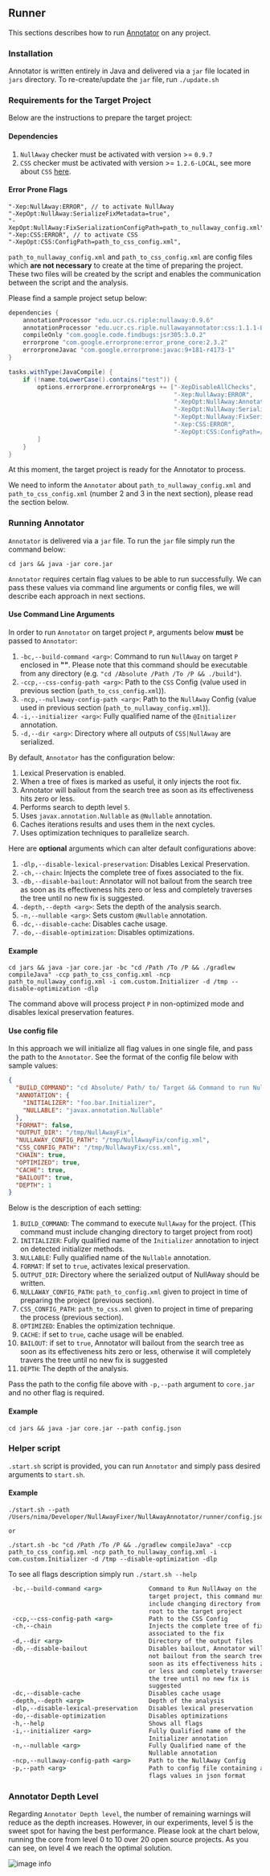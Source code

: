## Runner
This sections describes how to run [Annotator](../README.md) on any project.

### Installation
Annotator is written entirely in Java and delivered via a `jar` file located in `jars` directory. 
To re-create/update the `jar` file, run `./update.sh`

### Requirements for the Target Project

Below are the instructions to prepare the target project:

#### Dependencies
1. `NullAway` checker must be activated with version >= `0.9.7`
2. `CSS` checker must be activated with version >= `1.2.6-LOCAL`, see more about `CSS` [here](../css/README.md).

#### Error Prone Flags
```
"-Xep:NullAway:ERROR", // to activate NullAway
"-XepOpt:NullAway:SerializeFixMetadata=true",
"-XepOpt:NullAway:FixSerializationConfigPath=path_to_nullaway_config.xml",
"-Xep:CSS:ERROR", // to activate CSS
"-XepOpt:CSS:ConfigPath=path_to_css_config.xml",
```

`path_to_nullaway_config.xml` and `path_to_css_config.xml` are config files which **are not necessary** to create at the time of preparing the project. 
These two files will be created by the script and enables the communication between the script and the analysis.

Please find a sample project setup below:
```groovy
dependencies {
    annotationProcessor "edu.ucr.cs.riple:nullaway:0.9.6"
    annotationProcessor "edu.ucr.cs.riple.nullawayannotator:css:1.1.1-LOCAL"
    compileOnly "com.google.code.findbugs:jsr305:3.0.2"
    errorprone "com.google.errorprone:error_prone_core:2.3.2"
    errorproneJavac "com.google.errorprone:javac:9+181-r4173-1"
}

tasks.withType(JavaCompile) {
    if (!name.toLowerCase().contains("test")) {
        options.errorprone.errorproneArgs += ["-XepDisableAllChecks",
                                              "-Xep:NullAway:ERROR",
                                              "-XepOpt:NullAway:AnnotatedPackages=com.uber",
                                              "-XepOpt:NullAway:SerializeFixMetadata=true",
                                              "-XepOpt:NullAway:FixSerializationConfigPath=/tmp/NullAwayFix/config.xml",
                                              "-Xep:CSS:ERROR",
                                              "-XepOpt:CSS:ConfigPath=/tmp/NullAwayFix/css.xml",
        ]
    }
}
```
At this moment, the target project is ready for the Annotator to process. 

We need to inform the `Annotator` about `path_to_nullaway_config.xml` and `path_to_css_config.xml` (number 2 and 3 in the next section), please read the section below.

### Running Annotator
`Annotator` is delivered via a `jar` file. To run the `jar` file simply run the command below:
```shell
cd jars && java -jar core.jar
```
`Annotator` requires certain flag values to be able to run successfully. We can pass these values via command line arguments or config files, we will describe each approach in next sections.
#### Use Command Line Arguments

In order to run `Annotator` on target project `P`, arguments below **must** be passed to `Annotator`:
1. `-bc,--build-command <arg>`: Command to run `NullAway` on target `P` enclosed in **""**. Please note that this command should be executable from any directory (e.g. `"cd /Absolute /Path /To /P && ./build"`).
2. `-ccp,--css-config-path <arg>`: Path to the `CSS` Config (value used in previous section (`path_to_css_config.xml`)).
3. `-ncp,--nullaway-config-path <arg>`: Path to the `NullAway` Config (value used in previous section (`path_to_nullaway_config.xml`)).
4. `-i,--initializer <arg>`: Fully qualified name of the `@Initializer` annotation.
5. `-d,--dir <arg>`: Directory where all outputs of `CSS|NullAway` are serialized.

By default, `Annotator` has the configuration below:
1. Lexical Preservation is enabled.
2. When a tree of fixes is marked as useful, it only injects the root fix.
3. Annotator will bailout from the search tree as soon as its effectiveness hits zero or less.
4. Performs search to depth level `5`.
5. Uses `javax.annotation.Nullable` as `@Nullable` annotation.
6. Caches iterations results and uses them in the next cycles.
7. Uses optimization techniques to parallelize search.

Here are __optional__ arguments which can alter default configurations above:
1. `-dlp,--disable-lexical-preservation`: Disables Lexical Preservation.
2. `-ch,--chain`: Injects the complete tree of fixes associated to the fix.
3. `-db,--disable-bailout`: Annotator will not bailout from the search tree as soon as its effectiveness hits zero or less and completely traverses the tree until no new fix is suggested.
4. `-depth,--depth <arg>`: Sets the depth of the analysis search.
5. `-n,--nullable <arg>`: Sets custom `@Nullable` annotation.
6. `-dc,--disable-cache`: Disables cache usage.
7. `-do,--disable-optimization`: Disables optimizations.

#### Example
```shell
cd jars && java -jar core.jar -bc "cd /Path /To /P && ./gradlew compileJava" -ccp path_to_css_config.xml -ncp path_to_nullaway_config.xml -i com.custom.Initializer -d /tmp --disable-optimization -dlp
```

The command above will process project `P` in non-optimized mode and disables lexical preservation features.


#### Use config file

In this approach we will initialize all flag values in one single file, and pass the path to the `Annotator`.
See the format of the config file below with sample values:
```json
{
  "BUILD_COMMAND": "cd Absolute/ Path/ to/ Target && Command to run NullAway",
  "ANNOTATION": {
    "INITIALIZER": "foo.bar.Initializer",
    "NULLABLE": "javax.annotation.Nullable"
  },
  "FORMAT": false,
  "OUTPUT_DIR": "/tmp/NullAwayFix",
  "NULLAWAY_CONFIG_PATH": "/tmp/NullAwayFix/config.xml",
  "CSS_CONFIG_PATH": "/tmp/NullAwayFix/css.xml",
  "CHAIN": true,
  "OPTIMIZED": true,
  "CACHE": true,
  "BAILOUT": true,
  "DEPTH": 1
}
```
Below is the description of each setting:

1. `BUILD_COMMAND`: The command to execute `NullAway` for the project. (This command must include changing directory to target project from root) 
2. `INITIALIZER`: Fully qualified name of the `Initializer` annotation to inject on detected initializer methods.
3. `NULLABLE`: Fully qualified name of the `Nullable` annotation.
4. `FORMAT`: If set to `true`, activates lexical preservation.
5. `OUTPUT_DIR`: Directory where the serialized output of NullAway should be written.
6. `NULLAWAY_CONFIG_PATH`: `path_to_config.xml` given to project in time of preparing the project (previous section).
7. `CSS_CONFIG_PATH`: `path_to_css.xml` given to project in time of preparing the process (previous section).
8. `OPTIMIZED`: Enables the optimization technique.
9. `CACHE`: if set to `true`, cache usage will be enabled.
10. `BAILOUT`: if set to `true`, Annotator will bailout from the search tree as soon as its effectiveness hits zero or less, otherwise it will completely travers the tree until no new fix is suggested
11. `DEPTH`: The depth of the analysis.

Pass the path to the config file above with `-p,--path` argument to `core.jar` and no other flag is required.

#### Example
```shell
cd jars && java -jar core.jar --path config.json
```


### Helper script

`.start.sh` script is provided, you can run `Annotator` and simply pass desired arguments to `start.sh`.
#### Example
```shell
./start.sh --path /Users/nima/Developer/NullAwayFixer/NullAwayAnnotator/runner/config.json

or

./start.sh -bc "cd /Path /To /P && ./gradlew compileJava" -ccp path_to_css_config.xml -ncp path_to_nullaway_config.xml -i com.custom.Initializer -d /tmp --disable-optimization -dlp
```

To see all flags description simply run `./start.sh --help`
```cmd
 -bc,--build-command <arg>             Command to Run NullAway on the
                                       target project, this command must
                                       include changing directory from
                                       root to the target project
 -ccp,--css-config-path <arg>          Path to the CSS Config
 -ch,--chain                           Injects the complete tree of fixes
                                       associated to the fix
 -d,--dir <arg>                        Directory of the output files
 -db,--disable-bailout                 Disables bailout, Annotator will
                                       not bailout from the search tree as
                                       soon as its effectiveness hits zero
                                       or less and completely traverses
                                       the tree until no new fix is
                                       suggested
 -dc,--disable-cache                   Disables cache usage
 -depth,--depth <arg>                  Depth of the analysis
 -dlp,--disable-lexical-preservation   Disables lexical preservation
 -do,--disable-optimization            Disables optimizations
 -h,--help                             Shows all flags
 -i,--initializer <arg>                Fully Qualified name of the
                                       Initializer annotation
 -n,--nullable <arg>                   Fully Qualified name of the
                                       Nullable annotation
 -ncp,--nullaway-config-path <arg>     Path to the NullAway Config
 -p,--path <arg>                       Path to config file containing all
                                       flags values in json format
```

### Annotator Depth Level

Regarding `Annotator Depth level`, the number of remaining warnings will reduce as the depth increases. However, in our experiments,
level 5 is the sweet spot for having the best performance. Please look at the chart below, running the core from level 0 to 10 over 20 open source projects. As you can see, on level 4 we reach the optimal solution.

![image info](./../pics/depth.png)
